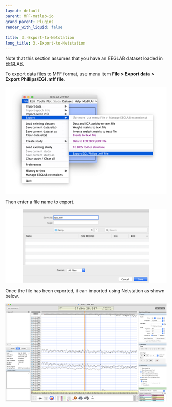 ```yaml
---
layout: default
parent: MFF-matlab-io
grand_parent: Plugins
render_with_liquid: false

title: 3.-Export-to-Netstation
long_title: 3.-Export-to-Netstation
---
```

Note that this section assumes that you have an EEGLAB dataset loaded in EEGLAB.

To export data files to MFF format, use menu item **File > Export data > Export Phillips/EGI .mff file**.

![](mff_export.png)

Then enter a file name to export.

![](mff_export_browse.png)

Once the file has been exported, it can imported using Netstation as shown below.

![](netstation.png)
